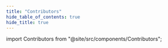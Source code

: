 ```yaml
---
title: "Contributors"
hide_table_of_contents: true
hide_title: true
---
```


import Contributors from "@site/src/components/Contributors";

<Contributors />
